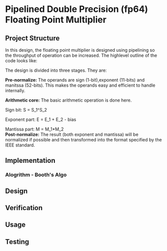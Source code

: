 # Pipelined Double Precision (fp64) Floating Point Multiplier
## Project Structure
In this design, the floating point multiplier is designed using pipelining so the throughput of operation can be increased. The highlevel outline of the code looks like:  

The design is divided into three stages. They are:  

**Pre-normalize:** The operands are sign (1-bit),exponent (11-bits) and manitssa (52-bits). This makes the operands easy and efficient to handle internally.  

**Arithmetic core:** The basic arithmetic operation is done here.  

Sign bit: S = S_1^S_2  

Exponent part: E = E_1 + E_2 - bias  

Mantissa part: M = M_1*M_2  
**Post-normalize:** The result (both exponent and mantissa) will be normalized if possible and then transformed into the format specified by the IEEE standard.  
## Implementation
### Alogrithm - Booth's Algo
## Design

## Verification

## Usage

## Testing

